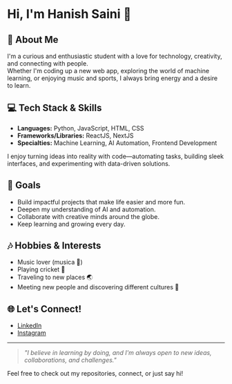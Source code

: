 # Hi, I'm Hanish Saini 👋

## 🚀 About Me
I'm a curious and enthusiastic student with a love for technology, creativity, and connecting with people.  
Whether I'm coding up a new web app, exploring the world of machine learning, or enjoying music and sports, I always bring energy and a desire to learn.

## 💻 Tech Stack & Skills
- **Languages:** Python, JavaScript, HTML, CSS
- **Frameworks/Libraries:** ReactJS, NextJS
- **Specialties:** Machine Learning, AI Automation, Frontend Development

I enjoy turning ideas into reality with code—automating tasks, building sleek interfaces, and experimenting with data-driven solutions.

## 🎯 Goals
- Build impactful projects that make life easier and more fun.
- Deepen my understanding of AI and automation.
- Collaborate with creative minds around the globe.
- Keep learning and growing every day.

## 🎶 Hobbies & Interests
- Music lover (musica 🎵)
- Playing cricket 🏏
- Traveling to new places 🌏
- Meeting new people and discovering different cultures 🤝

## 🌐 Let's Connect!
- [LinkedIn](https://www.linkedin.com/in/hanish-saini-5a223b281/)
- [Instagram](https://www.instagram.com/_hanishzzz_/)

---

> _"I believe in learning by doing, and I'm always open to new ideas, collaborations, and challenges."_

Feel free to check out my repositories, connect, or just say hi!

